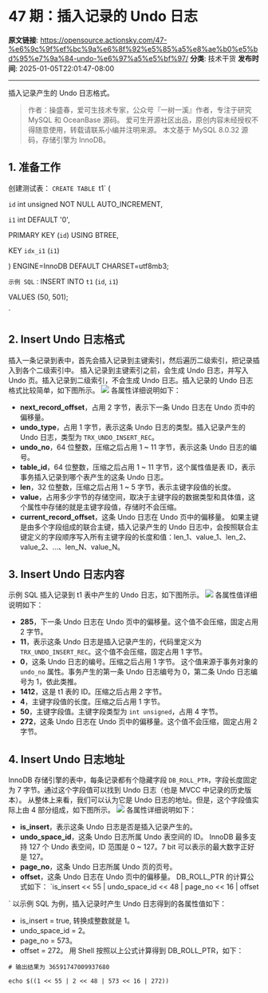 # 47 期：插入记录的 Undo 日志

**原文链接**: https://opensource.actionsky.com/47-%e6%9c%9f%ef%bc%9a%e6%8f%92%e5%85%a5%e8%ae%b0%e5%bd%95%e7%9a%84-undo-%e6%97%a5%e5%bf%97/
**分类**: 技术干货
**发布时间**: 2025-01-05T22:01:47-08:00

---

插入记录产生的 Undo 日志格式。
> 作者：操盛春，爱可生技术专家，公众号『一树一溪』作者，专注于研究 MySQL 和 OceanBase 源码。
爱可生开源社区出品，原创内容未经授权不得随意使用，转载请联系小编并注明来源。
本文基于 MySQL 8.0.32 源码，存储引擎为 InnoDB。
## 1. 准备工作
创建测试表：
`CREATE TABLE `t1` (
`id` int unsigned NOT NULL AUTO_INCREMENT,
`i1` int DEFAULT '0',
PRIMARY KEY (`id`) USING BTREE,
KEY `idx_i1` (`i1`)
) ENGINE=InnoDB DEFAULT CHARSET=utf8mb3;
`
示例 SQL：
`INSERT INTO `t1` (`id`, `i1`)
VALUES (50, 501);
`
## 2. Insert Undo 日志格式
插入一条记录到表中，首先会插入记录到主键索引，然后遍历二级索引，把记录插入到各个二级索引中。
插入记录到主键索引之前，会生成 Undo 日志，并写入 Undo 页。插入记录到二级索引，不会生成 Undo 日志。插入记录的 Undo 日志格式比较简单，如下图所示。
![](asserts/47/1-format.png)
各属性详细说明如下：
- **next_record_offset**，占用 2 字节，表示下一条 Undo 日志在 Undo 页中的偏移量。
- **undo_type**，占用 1 字节，表示这条 Undo 日志的类型。插入记录产生的 Undo 日志，类型为 `TRX_UNDO_INSERT_REC`。
- **undo_no**，64 位整数，压缩之后占用 1 ~ 11 字节，表示这条 Undo 日志的编号。
- **table_id**，64 位整数，压缩之后占用 1 ~ 11 字节，这个属性值是表 ID，表示事务插入记录到哪个表产生的这条 Undo 日志。
- **len**，32 位整数，压缩之后占用 1 ~ 5 字节，表示主键字段值的长度。
- **value**，占用多少字节的存储空间，取决于主键字段的数据类型和具体值，这个属性中存储的就是主键字段值，存储时不会压缩。
- **current_record_offset**，这条 Undo 日志在 Undo 页中的偏移量。
如果主键是由多个字段组成的联合主键，插入记录产生的 Undo 日志中，会按照联合主键定义的字段顺序写入所有主键字段的长度和值：len_1、value_1、len_2、value_2、&#8230;、len_N、value_N。
## 3. Insert Undo 日志内容
示例 SQL 插入记录到 t1 表中产生的 Undo 日志，如下图所示。
![](asserts/47/5_insert.png)
各属性值详细说明如下：
- **285**，下一条 Undo 日志在 Undo 页中的偏移量。这个值不会压缩，固定占用 2 字节。
- **11**，表示这条 Undo 日志是插入记录产生的，代码里定义为 `TRX_UNDO_INSERT_REC`。这个值不会压缩，固定占用 1 字节。
- **0**，这条 Undo 日志的编号。压缩之后占用 1 字节。
这个值来源于事务对象的 `undo_no` 属性。事务产生的第一条 Undo 日志编号为 0，第二条 Undo 日志编号为 1，依此类推。
- **1412**，这是 t1 表的 ID。压缩之后占用 2 字节。
- **4**，主键字段值的长度。压缩之后占用 1 字节。
- **50**，主键字段值。主键字段类型为 `int unsigned`，占用 4 字节。
- **272**，这条 Undo 日志在 Undo 页中的偏移量。这个值不会压缩，固定占用 2 字节。
## 4. Insert Undo 日志地址
InnoDB 存储引擎的表中，每条记录都有个隐藏字段 `DB_ROLL_PTR`，字段长度固定为 7 字节。通过这个字段值可以找到 Undo 日志（也是 MVCC 中记录的历史版本）。
从整体上来看，我们可以认为它是 Undo 日志的地址。但是，这个字段值实际上由 4 部分组成，如下图所示。
![](asserts/47/10_db_roll_ptr.png)
各属性详细说明如下：
- **is_insert**，表示这条 Undo 日志是否是插入记录产生的。
- **undo_space_id**，这条 Undo 日志所属 Undo 表空间的 ID。
InnoDB 最多支持 127 个 Undo 表空间，ID 范围是 0 ~ 127。7 bit 可以表示的最大数字正好是 127。
- **page_no**，这条 Undo 日志所属 Undo 页的页号。
- **offset**，这条 Undo 日志在 Undo 页中的偏移量。
DB_ROLL_PTR 的计算公式如下：
`is_insert << 55 | undo_space_id << 48 | page_no << 16 | offset
`
以示例 SQL 为例，插入记录时产生 Undo 日志得到的各属性值如下：
- is_insert = true, 转换成整数就是 1。
- undo_space_id = 2。
- page_no = 573。
- offset = 272。
用 Shell 按照以上公式计算得到 DB_ROLL_PTR，如下：
```
# 输出结果为 36591747009937680
echo $((1 << 55 | 2 << 48 | 573 << 16 | 272))
```